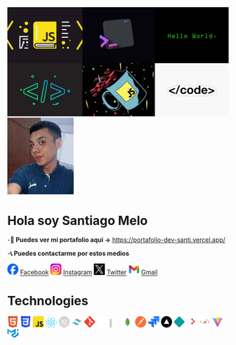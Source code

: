 <!--
**SantiCM/SantiCM** is a ✨ _special_ ✨ repository because its `README.md` (this file) appears on your GitHub profile.

Here are some ideas to get you started:

- 🔭 I’m currently working on ...
- 🌱 I’m currently learning ...
- 👯 I’m looking to collaborate on ...
- 🤔 I’m looking for help with ...
- 💬 Ask me about ...
- 📫 How to reach me: ...
- 😄 Pronouns: ...
- ⚡ Fun fact: ...
-->

<div className=" flex justify-center items-center max-w-screen-2xl mx-auto">
<img src="/public/collage.webp"/>
<img src="/public/me.webp" className="rounded-md"  width="30%" height="30%"/>
<h1 className="text-center">Hola soy Santiago Melo</h1>
</div>

-**💼 Puedes ver mi portafolio aqui ->** https://portafolio-dev-santi.vercel.app/


-**📞 Puedes contactarme por estos medios**

<div className="grid grid-cols-2 max-w-screen-2xl mx-auto ">
<img src="/public/facebook.webp" width="5%" height="5%"/>
<a href="https://www.facebook.com/santiago.cano.1291?locale=es_LA" target="_blank">Facebook</a>


<img src="/public/instragram.webp" width="5%" height="5%"/>
<a href="https://www.instagram.com/santiago_melo15/" target="_blank">Instagram</a>


<img src="/public/twitter.webp" width="5%" height="5%"/>
<a href="https://twitter.com/SantiCM05" target="_blank">Twitter</a>

<img src="/public/gmail.webp" width="5%" height="5%"/>
<a href="https://www.google.com/intl/es-419/gmail/about/" target="_blank">Gmail</a>

</div>


<h1>Technologies</h1>
<div className="grid grid-cols-9 max-w-screen-2xl mx-auto">
<img src="/public/Html.svg" width="5%" height="5%"/>
<img src="/public/Css.svg" width="5%" height="5%"/>
<img src="/public/Javascript.svg" width="5%" height="5%"/>
<img src="/public/React.svg" width="5%" height="5%"/>
<img src="/public/Next.svg" width="5%" height="5%"/>
<img src="/public/Tailwind.png" width="5%" height="5%"/>
<img src="/public/Git.svg" width="5%" height="5%"/>
<img src="/public/GitHub.svg" width="5%" height="5%"/>
<img src="/public/axios.ico" width="5%" height="5%"/>
<img src="/public/Mongo.svg" width="5%" height="5%"/>
<img src="/public/Postman.svg" width="5%" height="5%"/>
<img src="/public/jira.webp" width="5%" height="5%"/>
<img src="/public/vercel.webp" width="5%" height="5%"/>
<img src="/public/netifly.webp" width="5%" height="5%"/>
<img src="/public/react-router-dom.webp" width="5%" height="5%"/>
<img src="/public/styles-components.png" width="5%" height="5%"/>
<img src="/public/Vite.png" width="5%" height="5%"/>
<img src="/public/MaterialUi.svg" width="5%" height="5%"/>
</div>
